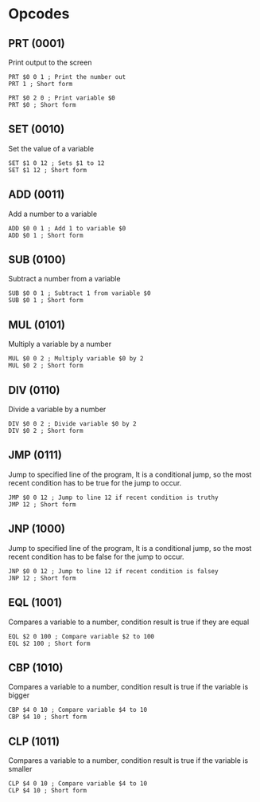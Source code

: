 # Opcodes
## PRT (0001)
Print output to the screen

```
PRT $0 0 1 ; Print the number out
PRT 1 ; Short form

PRT $0 2 0 ; Print variable $0
PRT $0 ; Short form
```

## SET (0010)
Set the value of a variable

```
SET $1 0 12 ; Sets $1 to 12
SET $1 12 ; Short form
```

## ADD (0011)
Add a number to a variable

```
ADD $0 0 1 ; Add 1 to variable $0
ADD $0 1 ; Short form
```

## SUB (0100)
Subtract a number from a variable

```
SUB $0 0 1 ; Subtract 1 from variable $0
SUB $0 1 ; Short form
```

## MUL (0101)
Multiply a variable by a number

```
MUL $0 0 2 ; Multiply variable $0 by 2
MUL $0 2 ; Short form
```

## DIV (0110)
Divide a variable by a number

```
DIV $0 0 2 ; Divide variable $0 by 2
DIV $0 2 ; Short form
```

## JMP (0111)
Jump to specified line of the program, It is a conditional jump, so the most recent condition has to be true for the jump to occur.

```
JMP $0 0 12 ; Jump to line 12 if recent condition is truthy
JMP 12 ; Short form
```

## JNP (1000)
Jump to specified line of the program, It is a conditional jump, so the most recent condition has to be false for the jump to occur.

```
JNP $0 0 12 ; Jump to line 12 if recent condition is falsey
JNP 12 ; Short form
```

## EQL (1001)
Compares a variable to a number, condition result is true if they are equal

```
EQL $2 0 100 ; Compare variable $2 to 100
EQL $2 100 ; Short form
```

## CBP (1010)
Compares a variable to a number, condition result is true if the variable is bigger

```
CBP $4 0 10 ; Compare variable $4 to 10
CBP $4 10 ; Short form
```

## CLP (1011)
Compares a variable to a number, condition result is true if the variable is smaller

```
CLP $4 0 10 ; Compare variable $4 to 10
CLP $4 10 ; Short form
```
